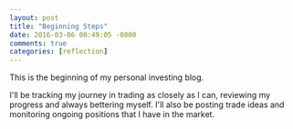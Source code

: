 ```yaml
---
layout: post
title: "Beginning Steps"
date: 2016-03-06 00:49:05 -0800
comments: true
categories: [reflection]
---
```


This is the beginning of my personal investing blog.

I'll be tracking my journey in trading as closely as I can, reviewing my progress and always bettering myself. I'll also be posting trade ideas and monitoring ongoing positions that I have in the market.
